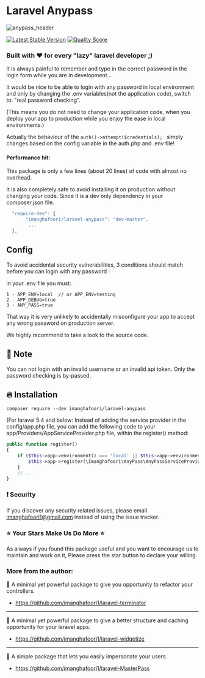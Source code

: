 # Laravel Anypass

![anypass_header](https://user-images.githubusercontent.com/6961695/40175717-4fa063de-59ee-11e8-8124-fbb53c8ba653.png)

[![Latest Stable Version](https://poser.pugx.org/imanghafoori/laravel-anypass/v/stable)](https://packagist.org/packages/imanghafoori/laravel-anypass)
<a href="https://scrutinizer-ci.com/g/imanghafoori1/laravel-anypass"><img src="https://img.shields.io/scrutinizer/g/imanghafoori1/laravel-anypass.svg?style=flat-square" alt="Quality Score"></img></a>


### Built with :heart: for every "lazy" laravel developer ;)


It is always painful to remember and type in the correct password in the login form while you are in development...

It would be nice to be able to login with any password in local environment and only by changing the .env variables(not the application code), switch to: "real password checking". 

(This means you do not need to change your application code, when you deploy your app to production while you enjoy the ease in local environments.)


Actually the behaviour of the `auth()->attempt($credentials); ` simply changes based on the config variable in the auth.php and .env file!


#### Performance hit: 

This package is only a few lines (about 20 lines) of code with almost no overhead.

It is also completely safe to avoid installing it on production without changing your code. Since it is a dev only dependency in your composer.json file.
```js
  "require-dev": {
       "imanghafoori/laravel-anypass": "dev-master",
        ...
  },
```
## Config 

To avoid accidental security vulnerabilities, 3 conditions should match before you can login with any password :

in your .env file you must:
```
1 - APP_ENV=local  // or APP_ENV=testing
2 - APP_DEBUG=true
3 - ANY_PASS=true
```
 
That way it is very unlikely to accidentally misconfigure your app to accept any wrong password on production server.

We highly recommend to take a look to the source code.

## :heartbeat: Note 

You can not login with an invalid username or an invalid api token. Only the password checking is by-passed.

## :fire: Installation

```
composer require --dev imanghafoori/laravel-anypass
```


(For laravel 5.4 and below: Instead of adding the service provider in the config/app.php file, you can add the following code to your app/Providers/AppServiceProvider.php file, within the register() method:

```php
public function register()
{
    if ($this->app->environment() === 'local' || $this->app->environment() === 'testing') {
        $this->app->register(\Imanghafoori\AnyPass\AnyPassServiceProvider::class);
    }
    // ...
}
```

### :exclamation: Security
If you discover any security related issues, please email imanghafoori1@gmail.com instead of using the issue tracker.


### :star: Your Stars Make Us Do More :star:
As always if you found this package useful and you want to encourage us to maintain and work on it, Please press the star button to declare your willing.


### More from the author:

 :gem: A minimal yet powerful package to give you opportunity to refactor your controllers.

- https://github.com/imanghafoori1/laravel-terminator

------------------

 :gem: A minimal yet powerful package to give a better structure and caching opportunity for your laravel apps.

- https://github.com/imanghafoori1/laravel-widgetize


-------------------

 :gem: A simple package that lets you easily impersonate your users.

- https://github.com/imanghafoori1/laravel-MasterPass
